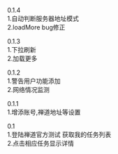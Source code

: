 0.1.4  
1.自动判断服务器地址模式  
2.loadMore bug修正

0.1.3  
1.下拉刷新  
2.加载更多

0.1.2  
1.警告用户功能添加  
2.网络情况监测

0.1.1  
1.增添账号,禅道地址等设置

0.1  
1.登陆禅道官方测试 获取我的任务列表  
2.点击相应任务显示详情
